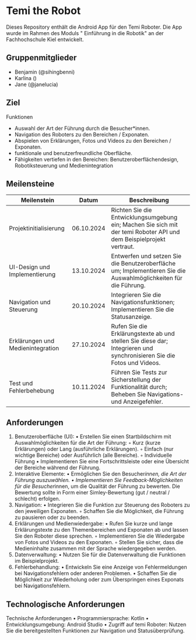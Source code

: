 # Temi the Robot

Dieses Repository enthält die Android App für den Temi Roboter. Die App wurde im Rahmen des Moduls "
Einführung in die Robotik" an der Fachhochschule Kiel entwickelt.

## Gruppenmitglieder

* Benjamin (@sihingbenni)
* Karlina ()
* Jane (@janelucia)

## Ziel

Funktionen

* Auswahl der Art der Führung durch die Besucher*innen.
* Navigation des Roboters zu den Bereichen / Exponaten.
* Abspielen von Erklärungen, Fotos und Videos zu den Bereichen / Exponaten.
* funktionale und benutzerfreundliche Oberfläche.
* Fähigkeiten vertiefen in den Bereichen: Benutzeroberflächendesign, Robotiksteuerung und
  Medienintegration

## Meilensteine

| Meilenstein                       | Datum      | Beschreibung                                                                                                          |
|-----------------------------------|------------|-----------------------------------------------------------------------------------------------------------------------|
| Projektinitialisierung            | 06.10.2024 | Richten Sie die Entwicklungsumgebung ein; Machen Sie sich mit der temi Roboter API und dem Beispielprojekt vertraut.  |
| UI-Design und Implementierung     | 13.10.2024 | Entwerfen und setzen Sie die Benutzeroberfläche um; Implementieren Sie die Auswahlmöglichkeiten für die Führung.      |
| Navigation und Steuerung          | 20.10.2024 | Integrieren Sie die Navigationsfunktionen; Implementieren Sie die Statusanzeige.                                      |
| Erklärungen und Medienintegration | 27.10.2024 | Rufen Sie die Erklärungstexte ab und stellen Sie diese dar; Integrieren und synchronisieren Sie die Fotos und Videos. |
| Test und Fehlerbehebung           | 10.11.2024 | Führen Sie Tests zur Sicherstellung der Funktionalität durch; Beheben Sie Navigations- und Anzeigefehler.             |

## Anforderungen

1. Benutzeroberfläche (UI):
   • Erstellen Sie einen Startbildschirm mit Auswahlmöglichkeiten für die Art der Führung:
   ◦ Kurz (kurze Erklärungen) oder Lang (ausführliche Erklärungen).
   ◦ Einfach (nur wichtige Bereiche) oder Ausführlich (alle Bereiche).
   ◦ Individuelle Führung
   • Implementieren Sie eine Fortschrittsleiste oder eine Übersicht der Bereiche während der
   Führung.
2. Interaktive Elemente:
   • Ermöglichen Sie den Besucher*innen, die Art der Führung auszuwählen.
   • Implementieren Sie Feedback-Möglichkeiten für die Besucher*innen, um die Qualität der
   Führung zu bewerten. Die Bewertung sollte in Form einer Simley-Bewertung (gut / neutral /
   schlecht) erfolgen.
3. Navigation:
   • Integrieren Sie die Funktion zur Steuerung des Roboters zu den jeweiligen Exponaten.
   ◦ Schaffen Sie die Möglichkeit, die Führung zu pausieren oder zu beenden.
4. Erklärungen und Medienwiedergabe:
   • Rufen Sie kurze und lange Erklärungstexte zu den Themenbereichen und Exponaten ab und
   lassen Sie den Roboter diese sprechen.
   ◦ Implementieren Sie die Wiedergabe von Fotos und Videos zu den Exponaten.
   ◦ Stellen Sie sicher, dass die Medieninhalte zusammen mit der Sprache wiedergegeben
   werden.
5. Datenverwaltung:
   • Nutzen Sie für die Datenverwaltung die Funktionen im Beispielprojekt.
6. Fehlerbehandlung:
   • Entwickeln Sie eine Anzeige von Fehlermeldungen bei Navigationsfehlern oder anderen
   Problemen.
   • Schaffen Sie die Möglichkeit zur Wiederholung oder zum Überspringen eines Exponats bei
   Navigationsfehlern.

## Technologische Anforderungen

Technische Anforderungen
• Programmiersprache: Kotlin
• Entwicklungsumgebung: Android Studio
• Zugriff auf temi Roboter: Nutzen Sie die bereitgestellten Funktionen zur Navigation und
Statusüberprüfung.